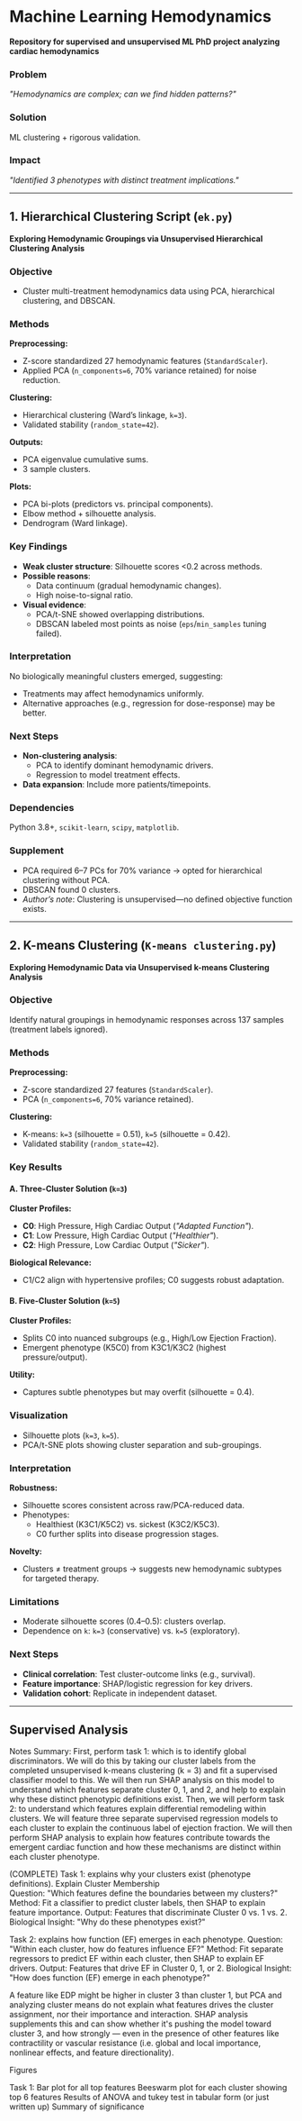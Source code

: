 # Machine Learning Hemodynamics  
**Repository for supervised and unsupervised ML PhD project analyzing cardiac hemodynamics**  

### Problem  
*"Hemodynamics are complex; can we find hidden patterns?"*  

### Solution  
ML clustering + rigorous validation.  

### Impact  
*"Identified 3 phenotypes with distinct treatment implications."*  

---

## 1. Hierarchical Clustering Script (`ek.py`)  
**Exploring Hemodynamic Groupings via Unsupervised Hierarchical Clustering Analysis**  

### Objective  
- Cluster multi-treatment hemodynamics data using PCA, hierarchical clustering, and DBSCAN.  

### Methods  
**Preprocessing:**  
- Z-score standardized 27 hemodynamic features (`StandardScaler`).  
- Applied PCA (`n_components=6`, 70% variance retained) for noise reduction.  

**Clustering:**  
- Hierarchical clustering (Ward’s linkage, `k=3`).  
- Validated stability (`random_state=42`).  

**Outputs:**  
- PCA eigenvalue cumulative sums.  
- 3 sample clusters.  

**Plots:**  
- PCA bi-plots (predictors vs. principal components).  
- Elbow method + silhouette analysis.  
- Dendrogram (Ward linkage).  

### Key Findings  
- **Weak cluster structure**: Silhouette scores <0.2 across methods.  
- **Possible reasons**:  
  - Data continuum (gradual hemodynamic changes).  
  - High noise-to-signal ratio.  
- **Visual evidence**:  
  - PCA/t-SNE showed overlapping distributions.  
  - DBSCAN labeled most points as noise (`eps`/`min_samples` tuning failed).  

### Interpretation  
No biologically meaningful clusters emerged, suggesting:  
- Treatments may affect hemodynamics uniformly.  
- Alternative approaches (e.g., regression for dose-response) may be better.  

### Next Steps  
- **Non-clustering analysis**:  
  - PCA to identify dominant hemodynamic drivers.  
  - Regression to model treatment effects.  
- **Data expansion**: Include more patients/timepoints.  

### Dependencies  
Python 3.8+, `scikit-learn`, `scipy`, `matplotlib`.  

### Supplement  
- PCA required 6–7 PCs for 70% variance → opted for hierarchical clustering without PCA.  
- DBSCAN found 0 clusters.  
- *Author’s note*: Clustering is unsupervised—no defined objective function exists.  

---

## 2. K-means Clustering (`K-means clustering.py`)  
**Exploring Hemodynamic Data via Unsupervised k-means Clustering Analysis**  

### Objective  
Identify natural groupings in hemodynamic responses across 137 samples (treatment labels ignored).  

### Methods  
**Preprocessing:**  
- Z-score standardized 27 features (`StandardScaler`).  
- PCA (`n_components=6`, 70% variance retained).  

**Clustering:**  
- K-means: `k=3` (silhouette = 0.51), `k=5` (silhouette = 0.42).  
- Validated stability (`random_state=42`).  

### Key Results  
#### A. Three-Cluster Solution (`k=3`)  
**Cluster Profiles:**  
- **C0**: High Pressure, High Cardiac Output (*"Adapted Function"*).  
- **C1**: Low Pressure, High Cardiac Output (*"Healthier"*).  
- **C2**: High Pressure, Low Cardiac Output (*"Sicker"*).  

**Biological Relevance:**  
- C1/C2 align with hypertensive profiles; C0 suggests robust adaptation.  

#### B. Five-Cluster Solution (`k=5`)  
**Cluster Profiles:**  
- Splits C0 into nuanced subgroups (e.g., High/Low Ejection Fraction).  
- Emergent phenotype (K5C0) from K3C1/K3C2 (highest pressure/output).  

**Utility:**  
- Captures subtle phenotypes but may overfit (silhouette = 0.4).  

### Visualization  
- Silhouette plots (`k=3`, `k=5`).  
- PCA/t-SNE plots showing cluster separation and sub-groupings.  

### Interpretation  
**Robustness:**  
- Silhouette scores consistent across raw/PCA-reduced data.  
- Phenotypes:  
  - Healthiest (K3C1/K5C2) vs. sickest (K3C2/K5C3).  
  - C0 further splits into disease progression stages.  

**Novelty:**  
- Clusters ≠ treatment groups → suggests new hemodynamic subtypes for targeted therapy.  

### Limitations  
- Moderate silhouette scores (0.4–0.5): clusters overlap.  
- Dependence on `k`: `k=3` (conservative) vs. `k=5` (exploratory).  

### Next Steps  
- **Clinical correlation**: Test cluster-outcome links (e.g., survival).  
- **Feature importance**: SHAP/logistic regression for key drivers.  
- **Validation cohort**: Replicate in independent dataset.  


---
## Supervised Analysis

Notes
Summary:
First, perform task 1: which is to identify global discriminators. We will do this by taking our cluster labels from the completed unsupervised k-means clustering (k = 3) and fit a supervised classifier model to this. We will then run SHAP analysis on this model to understand which features separate cluster 0, 1, and 2, and help to explain why these distinct phenotypic definitions exist. Then, we will perform task 2: to understand which features explain differential remodeling within clusters. We will feature three separate supervised regression models to each cluster to explain the continuous label of ejection fraction. We will then perform SHAP analysis to explain how features contribute towards the emergent cardiac function and how these mechanisms are distinct within each cluster phenotype.

(COMPLETE)
Task 1: explains why your clusters exist (phenotype definitions).
Explain Cluster Membership	
Question: "Which features define the boundaries between my clusters?"	
Method: Fit a classifier to predict cluster labels, then SHAP to explain feature importance.
Output: Features that discriminate Cluster 0 vs. 1 vs. 2.
Biological Insight: "Why do these phenotypes exist?"


Task 2: explains how function (EF) emerges in each phenotype.
Question: "Within each cluster, how do features influence EF?"
Method: Fit separate regressors to predict EF within each cluster, then SHAP to explain EF drivers.
Output: Features that drive EF in Cluster 0, 1, or 2.
Biological Insight: "How does function (EF) emerge in each phenotype?"

A feature like EDP might be higher in cluster 3 than cluster 1, but PCA and analyzing cluster means do not explain what features drives the cluster assignment, nor their importance and interaction. SHAP analysis supplements this and can show whether it's pushing the model toward cluster 3, and how strongly — even in the presence of other features like contractility or vascular resistance (i.e. global and local importance, nonlinear effects, and feature directionality).

Figures

Task 1:
Bar plot for all top features
Beeswarm plot for each cluster showing top 6 features
Results of ANOVA and tukey test in tabular form (or just written up)
Summary of significance